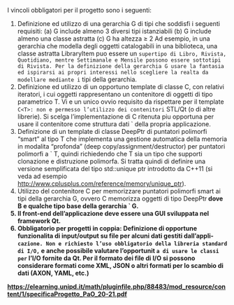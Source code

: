I vincoli obbligatori per il progetto sono i seguenti:
1. Definizione ed utilizzo di una gerarchia G di tipi che soddisfi i seguenti requisiti:
(a) G include almeno 3 diversi tipi istanziabili
(b) G include almeno una classe astratta
(c) G ha altezza ≥ 2
Ad esempio, in una gerarchia che modella degli oggetti catalogabili in una biblioteca, una classe astratta LibraryItem puo essere un `
supertipo di Libro, Rivista, Quotidiano, mentre Settimanale e Mensile possono essere sottotipi di Rivista.
Per la definizione della gerarchia G usare la fantasia ed ispirarsi ai propri interessi nello scegliere la realta da modellare mediante i `
tipi della gerarchia.
2. Definizione ed utilizzo di un opportuno template di classe C<T>, con relativi iteratori, i cui oggetti rappresentano un contenitore di
oggetti di tipo parametrico T. Vi e un unico ovvio requisito da rispettare per il template ` C<T>: non e permesso l’utilizzo dei contenitori `
STL/Qt (o di altre librerie). Si scelga l’implementazione di C<T> ritenuta piu opportuna per usare il contenitore come struttura dati `
della propria applicazione.
3. Definizione di un template di classe DeepPtr<T> di puntatori polimorfi “smart” al tipo T che implementa una gestione automatica della memoria in modalita “profonda” (deep copy/assignment/destructor) per puntatori polimorfi a ` T, quindi richiedendo che T sia un tipo
che supporti clonazione e distruzione polimorfa. Si tratta quindi di definire una versione semplificata del tipo std::unique ptr<T>
introdotto da C++11 (si veda ad esempio http://www.cplusplus.com/reference/memory/unique_ptr).
4. Utilizzo del contenitore C<T> per memorizzare puntatori polimorfi smart ai tipi della gerarchia G, ovvero C memorizza oggetti di tipo
DeepPtr<B> dove B e qualche tipo base della gerarchia ` G.
5. Il front-end dell’applicazione deve essere una GUI sviluppata nel framework Qt.
6. Obbligatorio per progetti in coppia: Definizione di opportune funzionalita di input/output su file per alcuni dati gestiti dall’appli- `
cazione. Non e richiesto l’uso obbligatorio della libreria standard di I/O, ` e anche possibile valutare l’opportunit ` a di usare le classi per `
l’I/O fornite da Qt. Per il formato dei file di I/O si possono considerare formati come XML, JSON o altri formati per lo scambio di
dati (AXON, YAML, etc.)

https://elearning.unipd.it/math/pluginfile.php/88483/mod_resource/content/1/specificaProgetto_PaO_20-21.pdf
